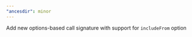 ```yaml
---
"ancesdir": minor
---
```


Add new options-based call signature with support for `includeFrom` option
